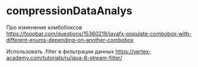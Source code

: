 # compressionDataAnalys

Про изменение комбобоксов
https://fooobar.com/questions/15360219/javafx-populate-combobox-with-different-enums-depending-on-another-combobox


Использовать .filter в фильтрации данных
https://vertex-academy.com/tutorials/ru/java-8-stream-filter/

